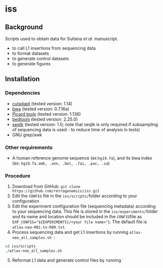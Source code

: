 # iss
## Background
Scripts used to obtain data for Sultana <I>et al.</I> manuscript.
- to call L1 insertions from sequencing data
- to format datasets
- to generate control datasets
- to generate figures

## Installation
### Dependencies
- [cutadapt](https://github.com/marcelm/cutadapt) (tested version: 1.14)
- [bwa](https://github.com/lh3/bwa) (tested version: 0.7.16a)
- [Picard tools](http://broadinstitute.github.io/picard/) (tested version: 1.136)
- [bedtools](https://github.com/arq5x/bedtools2) (tested version: 2.25.0)
- [seqtk](https://github.com/lh3/seqtk) (tested version: 1.0; note that seqtk is only required if subsampling of sequencing data is used - to reduce time of analysis in tests)
- GNU grep/awk

### Other requirements
- A human reference genome sequence (ex:`hg19.fa`), and its bwa index (ex: `hg19.fa.amb, .ann, .bwt, .fai, .pac, .sa`)

### Procedure
1. Download from GitHub:
```git clone https://github.com/retrogenomics/iss.git```
2. Edit the `CONFIG` file in the `iss/scripts/`folder according to your configuration
3. Edit the experiment configuration file (sequencing metadata) according to your sequencing data. This file is stored in the `iss/experiments/`folder and its name and location should be included in the `CONFIG`file as `EXP_CONFIG="${EXPERIMENTS}/<your file name>"`). The default file is `atlas-neo-R01-to-R09.txt`.
4. Process sequencing data and get L1 insertions by running `atlas-neo_all_samples.sh `:

```bash
cd iss/scripts
./atlas-neo_all_samples.sh 
```
5. Reformat L1 data and generate control files by running `
